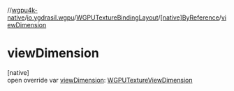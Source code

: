 //[wgpu4k-native](../../../../index.md)/[io.ygdrasil.wgpu](../../index.md)/[WGPUTextureBindingLayout](../index.md)/[[native]ByReference](index.md)/[viewDimension](view-dimension.md)

# viewDimension

[native]\
open override var [viewDimension](view-dimension.md): [WGPUTextureViewDimension](../../-w-g-p-u-texture-view-dimension/index.md)